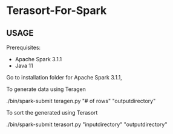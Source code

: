 # Terasort-For-Spark

## USAGE

Prerequisites:
- Apache Spark 3.1.1
- Java 11

Go to installation folder for Apache Spark 3.1.1, 

To generate data using Teragen

./bin/spark-submit teragen.py "# of rows" "outputdirectory"  

To sort the generated using Terasort

./bin/spark-submit terasort.py "inputdirectory" "outputdirectory"

